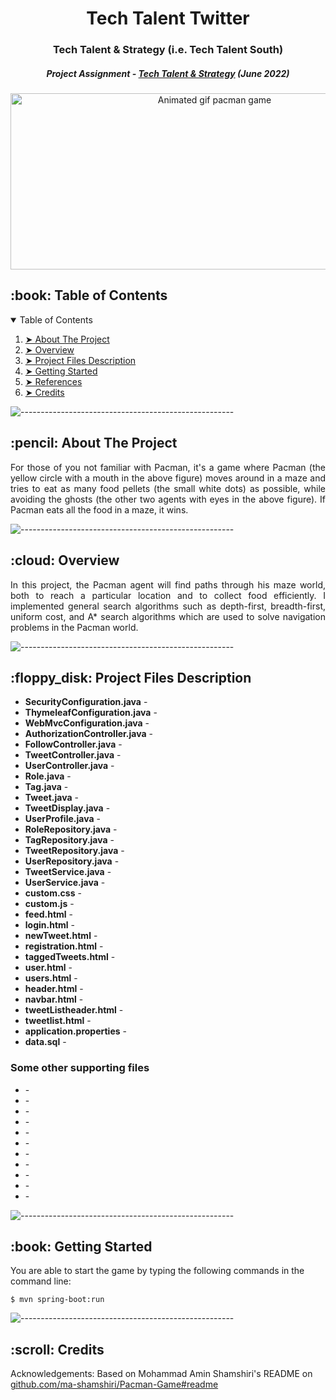 <h1 align="center"> Tech Talent Twitter </h1>
<h3 align="center"> Tech Talent & Strategy (i.e. Tech Talent South) </h3>
<h5 align="center"> Project Assignment - <a href="https://www.linkedin.com/company/tech-talent-south">Tech Talent & Strategy</a> (June 2022) </h5>

<p align="center"> 
  <img src="gif/pacman_game.gif" alt="Animated gif pacman game" height="282px" width="637">
</p>

<!-- TABLE OF CONTENTS -->
<h2 id="table-of-contents"> :book: Table of Contents</h2>

<details open="open">
  <summary>Table of Contents</summary>
  <ol>
    <li><a href="#about-the-project"> ➤ About The Project</a></li>
    <li><a href="#overview"> ➤ Overview</a></li>
    <li><a href="#project-files-description"> ➤ Project Files Description</a></li>
    <li><a href="#getting-started"> ➤ Getting Started</a></li>
    <li><a href="#references"> ➤ References</a></li>
    <li><a href="#credits"> ➤ Credits</a></li>
  </ol>
</details>

![-----------------------------------------------------](https://raw.githubusercontent.com/andreasbm/readme/master/assets/lines/rainbow.png)

<!-- ABOUT THE PROJECT -->
<h2 id="about-the-project"> :pencil: About The Project</h2>

<p align="justify"> 
  For those of you not familiar with Pacman, it's a game where Pacman (the yellow circle with a mouth in the above figure) moves around in a maze and tries to eat as many food pellets (the small white dots) as possible, while avoiding the ghosts (the other two agents with eyes in the above figure). If Pacman eats all the food in a maze, it wins.
</p>

![-----------------------------------------------------](https://raw.githubusercontent.com/andreasbm/readme/master/assets/lines/rainbow.png)

<!-- OVERVIEW -->
<h2 id="overview"> :cloud: Overview</h2>

<p align="justify"> 
  In this project, the Pacman agent will find paths through his maze world, both to reach a particular location and to collect food efficiently. I implemented general search algorithms such as depth-first, breadth-first, uniform cost, and A* search algorithms which are used to solve navigation problems in the Pacman world.
</p>

![-----------------------------------------------------](https://raw.githubusercontent.com/andreasbm/readme/master/assets/lines/rainbow.png)

<!-- PROJECT FILES DESCRIPTION -->
<h2 id="project-files-description"> :floppy_disk: Project Files Description</h2>

<ul>
  <li><b>SecurityConfiguration.java</b> - </li>
  <li><b>ThymeleafConfiguration.java</b> - </li>
  <li><b>WebMvcConfiguration.java</b> - </li>

  <li><b>AuthorizationController.java</b> - </li>
  <li><b>FollowController.java</b> - </li>
  <li><b>TweetController.java</b> - </li>
  <li><b>UserController.java</b> - </li>

  <li><b>Role.java</b> - </li>
  <li><b>Tag.java</b> - </li>
  <li><b>Tweet.java</b> - </li>
  <li><b>TweetDisplay.java</b> - </li>
  <li><b>UserProfile.java</b> - </li>

  <li><b>RoleRepository.java</b> - </li>
  <li><b>TagRepository.java</b> - </li>
  <li><b>TweetRepository.java</b> - </li>
  <li><b>UserRepository.java</b> - </li>

  <li><b>TweetService.java</b> - </li>
  <li><b>UserService.java</b> - </li>

  <li><b>custom.css</b> - </li>
  <li><b>custom.js</b> - </li>

  <li><b>feed.html</b> - </li>
  <li><b>login.html</b> - </li>
  <li><b>newTweet.html</b> - </li>
  <li><b>registration.html</b> - </li>
  <li><b>taggedTweets.html</b> - </li>
  <li><b>user.html</b> - </li>
  <li><b>users.html</b> - </li>

  <li><b>header.html</b> - </li>
  <li><b>navbar.html</b> - </li>
  <li><b>tweetListheader.html</b> - </li>
  <li><b>tweetlist.html</b> - </li>

  <li><b>application.properties</b> - </li>
  <li><b>data.sql</b> - </li>
</ul>

<h3>Some other supporting files</h3>
<ul>
  <li><b></b> - </li>
  <li><b></b> - </li>
  <li><b></b> - </li>
  <li><b></b> - </li>
  <li><b></b> - </li>
  <li><b></b> - </li>
  <li><b></b> - </li>
  <li><b></b> - </li>
  <li><b></b> - </li>
  <li><b></b> - </li>
  <li><b></b> - </li>
</ul>

![-----------------------------------------------------](https://raw.githubusercontent.com/andreasbm/readme/master/assets/lines/rainbow.png)

<!-- GETTING STARTED -->
<h2 id="getting-started"> :book: Getting Started</h2>

<p>You are able to start the game by typing the following commands in the command line:</p>
<pre><code>$ mvn spring-boot:run</code></pre>

![-----------------------------------------------------](https://raw.githubusercontent.com/andreasbm/readme/master/assets/lines/rainbow.png)

<!-- CREDITS -->
<h2 id="credits"> :scroll: Credits</h2>

Acknowledgements: Based on Mohammad Amin Shamshiri's README on <a href=https://github.com/ma-shamshiri/Pacman-Game#readme>github.com/ma-shamshiri/Pacman-Game#readme</a>


